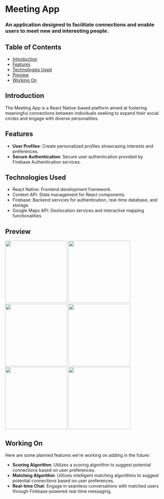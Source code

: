 # Meeting App

### An application designed to facilitate connections and enable users to meet new and interesting people.

## Table of Contents
- [Introduction](#introduction)
- [Features](#features)
- [Technologies Used](#technologies-used)
- [Preview](#preview)
- [Working On](#working-on)

## Introduction
The Meeting App is a React Native-based platform aimed at fostering meaningful connections between individuals seeking to expand their social circles and engage with diverse personalities.

## Features
- **User Profiles**: Create personalized profiles showcasing interests and preferences.
- **Secure Authentication**: Secure user authentication provided by Firebase Authentication services.

## Technologies Used
- React Native: Frontend development framework.
- Context API: State management for React components.
- Firebase: Backend services for authentication, real-time database, and storage.
- Google Maps API: Geolocation services and interactive mapping functionalities

## Preview
<div>
  <img src='https://github.com/lukasgola/myportfolio/blob/main/src/assets/m-a1.png?raw=true' width=200 />
  <img src='https://github.com/lukasgola/myportfolio/blob/main/src/assets/m-a2.png?raw=true' width=200 />
  <img src='https://github.com/lukasgola/myportfolio/blob/main/src/assets/m-a3.png?raw=true' width=200 />
  <img src='https://github.com/lukasgola/myportfolio/blob/main/src/assets/m-a4.png?raw=true' width=200 />
  <img src='https://github.com/lukasgola/myportfolio/blob/main/src/assets/m-a5.png?raw=true' width=200 />
  <img src='https://github.com/lukasgola/myportfolio/blob/main/src/assets/m-a6.png?raw=true' width=200 />
</div>

## Working On
Here are some planned features we're working on adding in the future:
- **Scoring Algorithm**: Utilizes a scoring algorithm to suggest potential connections based on user preferences.
- **Matching Algorithm**: Utilizes intelligent matching algorithms to suggest potential connections based on user preferences.
- **Real-time Chat**: Engage in seamless conversations with matched users through Firebase-powered real-time messaging.
